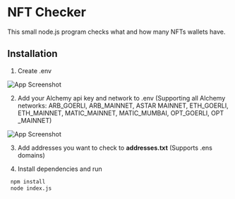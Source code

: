 # NFT Checker
This small node.js program checks what and how many NFTs wallets have.

## Installation
1. Create .env

![App Screenshot](https://snipboard.io/92dbEq.jpg)

2. Add your Alchemy api key and network to .env (Supporting all Alchemy networks: ARB_GOERLI, ARB_MAINNET, ASTAR MAINNET, ETH_GOERLI, ETH_MAINNET, MATIC_MAINNET, MATIC_MUMBAI, OPT_GOERLI, OPT _MAINNET)

![App Screenshot](https://snipboard.io/UTWtqy.jpg)

3. Add addresses you want to check to **addresses.txt** (Supports .ens domains)

4. Install dependencies and run
```bash
 npm install
 node index.js
```
